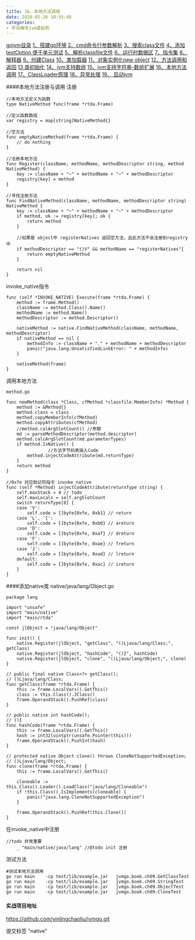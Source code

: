 ```yaml
---
title: 16、本地方法调用
date: 2020-05-26 10:55:48
categories:
- 手动编写jvm虚拟机
---
```

[gojvm目录](https://www.jianshu.com/p/cb8fe1f365be)
[1、搭建go环境](https://www.jianshu.com/p/9156bc2bbeba)
[2、cmd命令行参数解析](https://www.jianshu.com/p/bea27c053053)
[3、搜索class文件](https://www.jianshu.com/p/e76c793b5981)
[4、添加testOption 便于单元测试](https://www.jianshu.com/p/aec9576f08f8)
[5、解析classfile文件](https://www.jianshu.com/p/97756f2820a8)
[6、运行时数据区](https://www.jianshu.com/p/682b548e24a3)
[7、指令集](https://www.jianshu.com/p/9775be0d790e)
[8、解释器](https://www.jianshu.com/p/e924ac1da848)
[9、创建Class](https://www.jianshu.com/p/072fd852418c)
[10、类加载器](https://www.jianshu.com/p/ba231854662d)
[11、对象实例化new object](https://www.jianshu.com/p/f870bb0959c8)
[12、方法调用和返回](https://www.jianshu.com/p/614cdc94ecd0)
[13 类初始化](https://www.jianshu.com/p/f200ba4aa420)
[14、jvm支持数组](https://www.jianshu.com/p/11ac0e3a92b3)
[15、jvm支持字符串-数组扩展](https://www.jianshu.com/p/d27ab1534f52)
[16、本地方法调用](https://www.jianshu.com/p/8dd487605bf4)
[17、ClassLoader原理](https://www.jianshu.com/p/defba0b8941d)
[18、异常处理](https://www.jianshu.com/p/4b915f356a61)
[19、 启动jvm](https://www.jianshu.com/p/21a65fbba2e7)

####本地方法注册与调用
注册
```
//本地方法定义为函数
type NativeMethod func(frame *rtda.Frame)

//定义函数数组
var registry = map[string]NativeMethod{}

//空方法
func emptyNativeMethod(frame *rtda.Frame) {
	// do nothing
}

//注册本地方法
func Register(className, methodName, methodDescriptor string, method NativeMethod) {
	key := className + "~" + methodName + "~" + methodDescriptor
	registry[key] = method
}

//寻找注册方法
func FindNativeMethod(className, methodName, methodDescriptor string) NativeMethod {
	key := className + "~" + methodName + "~" + methodDescriptor
	if method, ok := registry[key]; ok {
		return method
	}

	//如果是 object中 registerNatives 返回空方法，且此方法不会注册到registry中
	if methodDescriptor == "()V" && methodName == "registerNatives"{
		return emptyNativeMethod
	}

	return nil
}
```

invoke_native指令
```
func (self *INVOKE_NATIVE) Execute(frame *rtda.Frame) {
	method := frame.Method()
	className := method.Class().Name()
	methodName := method.Name()
	methodDescriptor := method.Descriptor()

	nativeMethod := native.FindNativeMethod(className, methodName, methodDescriptor)
	if nativeMethod == nil {
		methodInfo := className + "." + methodName + methodDescriptor
		panic("java.lang.UnsatisfiedLinkError: " + methodInfo)
	}

	nativeMethod(frame)
}
```

调用本地方法

```
method.go

func newMethod(class *Class, cfMethod *classfile.MemberInfo) *Method {
	method := &Method{}
	method.class = class
	method.copyMemberInfo(cfMethod)
	method.copyAttributes(cfMethod)
	//method.calArgSlotCount() //参数
	md := parseMethodDescriptor(method.descriptor)
	method.calcArgSlotCount(md.parameterTypes)
	if method.IsNative() {
                //方法字节码表插入Code
		method.injectCodeAttribute(md.returnType)
	}
	return method
}

//0xfe 对应助记符指令 invoke_native
func (self *Method) injectCodeAttribute(returnType string) {
	self.maxStack = 4 // todo
	self.maxLocals = self.argSlotCount
	switch returnType[0] {
	case 'V':
		self.code = []byte{0xfe, 0xb1} // return
	case 'L', '[':
		self.code = []byte{0xfe, 0xb0} // areturn
	case 'D':
		self.code = []byte{0xfe, 0xaf} // dreturn
	case 'F':
		self.code = []byte{0xfe, 0xae} // freturn
	case 'J':
		self.code = []byte{0xfe, 0xad} // lreturn
	default:
		self.code = []byte{0xfe, 0xac} // ireturn
	}
}
```


####添加native类
native/java/lang/Object.go

```
package lang

import "unsafe"
import "main/native"
import "main/rtda"

const jlObject = "java/lang/Object"

func init() {
	native.Register(jlObject, "getClass", "()Ljava/lang/Class;", getClass)
	native.Register(jlObject, "hashCode", "()I", hashCode)
	native.Register(jlObject, "clone", "()Ljava/lang/Object;", clone)
}

// public final native Class<?> getClass();
// ()Ljava/lang/Class;
func getClass(frame *rtda.Frame) {
	this := frame.LocalVars().GetThis()
	class := this.Class().JClass()
	frame.OperandStack().PushRef(class)
}

// public native int hashCode();
// ()I
func hashCode(frame *rtda.Frame) {
	this := frame.LocalVars().GetThis()
	hash := int32(uintptr(unsafe.Pointer(this)))
	frame.OperandStack().PushInt(hash)
}

// protected native Object clone() throws CloneNotSupportedException;
// ()Ljava/lang/Object;
func clone(frame *rtda.Frame) {
	this := frame.LocalVars().GetThis()

	cloneable := this.Class().Loader().LoadClass("java/lang/Cloneable")
	if !this.Class().IsImplements(cloneable) {
		panic("java.lang.CloneNotSupportedException")
	}

	frame.OperandStack().PushRef(this.Clone())
}
```

在invoke_native中注册

```
//todo 非常重要
	_ "main/native/java/lang" //@todo init 注册
```

测试方法
```
#测试本地方法调用
go run main    -cp test/lib/example.jar   jvmgo.book.ch09.GetClassTest
go run main    -cp test/lib/example.jar   jvmgo.book.ch09.StringTest
go run main    -cp test/lib/example.jar   jvmgo.book.ch09.ObjectTest
go run main    -cp test/lib/example.jar   jvmgo.book.ch09.CloneTest
```


#### 实战项目地址
https://github.com/yinlingchaoliu/jvmgo.git

提交标签 "native"
